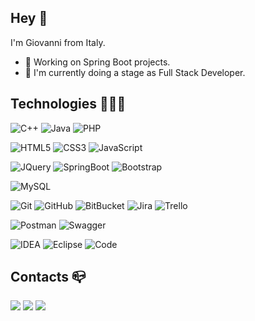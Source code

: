 ## Hey 👋

I'm Giovanni from Italy.
- 🔭 Working on Spring Boot projects.
- 🌱 I'm currently doing a stage as Full Stack Developer.

## Technologies 👨🏻‍💻

![C++](https://img.shields.io/badge/C%2B%2B-00599C?style=flat-square&logo=c%2B%2B&logoColor=white)
![Java](https://img.shields.io/badge/Java-ED8B00?style=flat-square&logo=openjdk&logoColor=white)
![PHP](https://img.shields.io/badge/PHP-777BB4?style=flat-square&logo=php&logoColor=white)

![HTML5](https://img.shields.io/badge/HTML5-E34F26?style=flat-square&logo=html5&logoColor=white)
![CSS3](https://img.shields.io/badge/CSS3-1572B6?style=flat-square&logo=css3&logoColor=white)
![JavaScript](https://img.shields.io/badge/JavaScript-F7DF1E?style=flat-square&logo=JavaScript&logoColor=white)

![JQuery](https://img.shields.io/badge/JQuery-0769AD?style=flat-square&logo=jquery&logoColor=white)
![SpringBoot](https://img.shields.io/badge/SpringBoot-6DB33F?style=flat-square&logo=Spring&logoColor=white)
![Bootstrap](https://img.shields.io/badge/Bootstrap-563D7C?style=flat-square&logo=bootstrap&logoColor=white)

![MySQL](https://img.shields.io/badge/MySQL-005C84?style=flat-square&logo=mysql&logoColor=white)

![Git](https://img.shields.io/badge/Git-E44C30?style=flat-square&logo=git&logoColor=white)
![GitHub](https://img.shields.io/badge/GitHub-100000?style=flat-square&logo=github&logoColor=white)
![BitBucket](https://img.shields.io/badge/Bitbucket-0747a6?style=flat-square&logo=bitbucket&logoColor=white)
![Jira](https://img.shields.io/badge/Jira-0052CC?style=flat-square&logo=Jira&logoColor=white)
![Trello](https://img.shields.io/badge/Trello-%23026AA7.svg?style=flat-square&logo=Trello&logoColor=white)

![Postman](https://img.shields.io/badge/Postman-FF6C37?style=flat-square&logo=postman&logoColor=white)
![Swagger](https://img.shields.io/badge/-Swagger-%23Clojure?style=flat-square&logo=swagger&logoColor=white)

![IDEA](https://img.shields.io/badge/IntelliJ_IDEA-000000.svg?style=flat-square&logo=intellij-idea&logoColor=white)
![Eclipse](https://img.shields.io/badge/Eclipse-2C2255?style=flat-square&logo=eclipse&logoColor=white)
![Code](https://img.shields.io/badge/Visual_Studio_Code-0078D4?style=flat-square&logo=visual%20studio%20code&logoColor=white)

## Contacts 📪

[![](https://img.shields.io/badge/Email-01DAFB?logo=icloud&logoColor=white&style=flat-square)](mailto:giovannifrate2@icloud.com)
[![](https://img.shields.io/badge/LinkedIn-%230077B5.svg?style=flat-square&logo=linkedin&logoColor=white)](https://www.linkedin.com/in/gfrate)
[![](https://img.shields.io/badge/Stack%20Overflow-FE7A16?logo=stack-overflow&logoColor=white&style=flat-square)](https://stackoverflow.com/users/20114306/gfrate)
